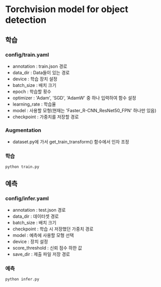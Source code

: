 # Torchvision model for object detection

## 학습

### config/train.yaml
- annotation : train.json 경로
- data_dir : Data들이 있는 경로
- device : 학습 장치 설정
- batch_size : 배치 크기
- epoch : 학습할 횟수
- optimizer : 'Adam', 'SGD', 'AdamW' 중 하나 입력하여 함수 설정
- learning_rate : 학습율
- model : 사용할 모형(현재는 'Faster_R-CNN_ResNet50_FPN' 하나만 있음)
- checkpoint : 가중치를 저장할 경로

### Augmentation

- dataset.py에 가서 get_train_transform() 함수에서 인자 조정

### 학습
```{python}
python train.py
```


## 예측

### config/infer.yaml
- annotation : test.json 경로
- data_dir : 데이터셋 경로
- batch_size : 배치 크기
- checkpoint : 학습 시 저장했던 가중치 경로
- model : 예측에 사용할 모형 선택
- device : 장치 설정
- score_threshold : 신뢰 점수 하한 값
- save_dir : 제출 파일 저장 경로

### 예측
```{python}
python infer.py
```
